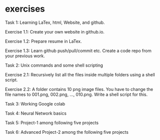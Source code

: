 # exercises

Task 1: Learning LaTex, html, Website, and github.

Exercise 1.1: Create your own website in github.io.

Exercise 1.2: Prepare resume in LaTex.

Exercise 1.3: Learn github push/pull/commit etc. Create a code repo from
your previous work. 





Task 2: Unix commands and some shell scripting

Exercise 2.1: Recursively list all the files inside multiple folders using a shell script. 

Exercise 2.2: A folder contains 10 png image files. You have to change the file names
to 001.png, 002.png, ..., 010.png. Write a shell script for this.



Task 3: Working Google colab

Task 4: Neural Network basics

Task 5: Project-1 among following five projects


Task 6: Advanced Project-2 among the following five projects


